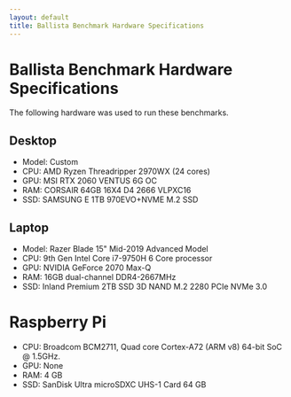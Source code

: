 ```yaml
---
layout: default
title: Ballista Benchmark Hardware Specifications
---
```


# Ballista Benchmark Hardware Specifications

The following hardware was used to run these benchmarks.

## Desktop

- Model: Custom
- CPU: AMD Ryzen Threadripper 2970WX (24 cores)
- GPU: MSI RTX 2060 VENTUS 6G OC
- RAM: CORSAIR 64GB 16X4 D4 2666 VLPXC16
- SSD: SAMSUNG E 1TB 970EVO+NVME M.2 SSD

## Laptop

- Model: Razer Blade 15" Mid-2019 Advanced Model
- CPU: 9th Gen Intel Core i7-9750H 6 Core processor
- GPU: NVIDIA GeForce 2070 Max-Q
- RAM: 16GB dual-channel DDR4-2667MHz 
- SSD: Inland Premium 2TB SSD 3D NAND M.2 2280 PCIe NVMe 3.0

# Raspberry Pi

- CPU: Broadcom BCM2711, Quad core Cortex-A72 (ARM v8) 64-bit SoC @ 1.5GHz.
- GPU: None
- RAM: 4 GB
- SSD: SanDisk Ultra microSDXC UHS-1 Card 64 GB



